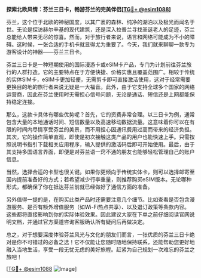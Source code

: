 **探索北欧风情：芬兰三日卡，畅游芬兰的完美伴侣[[TG💪+ @esim1088](https://t.me/s/esim1088)]**

芬兰，这个位于北欧的神秘国度，以其广袤的森林、纯净的湖泊以及极光而闻名于世。无论是探访赫尔辛基的现代建筑，还是深入拉普兰寻找圣诞老人的足迹，芬兰总能给人带来无尽的惊喜。然而，对于旅行者来说，语言和网络可能成为不小的障碍。这时候，一张合适的手机卡就显得尤为重要了。今天，我们就来聊聊一款专为游客设计的神器——芬兰三日卡。

芬兰三日卡是一种短期使用的国际漫游卡或eSIM卡产品，专门为计划前往芬兰旅行的人群打造。它的主要特点在于方便快捷、价格实惠且覆盖范围广。相较于传统的实体SIM卡，eSIM卡更加轻便，无需剪卡即可直接激活使用，这对于经常需要更换目的地的旅行者来说无疑是一大福音。此外，由于它支持全球多个国家的网络运营商，因此在芬兰使用时无需担心信号问题，无论是通话、短信还是上网都能保持稳定连接。

那么，这款卡具体有哪些优势呢？首先，它的资费非常合理。以三日卡为例，通常包含大量的本地通话时间、短信数量以及高速移动数据流量。这意味着你可以在有限的时间内尽情享受芬兰的美景，而不用担心因通讯费用过高而带来的经济负担。其次，它的操作简单直观，即使是初次接触这类产品的用户也能快速上手。只需按照说明书指引下载相关应用程序，输入提供的激活码后即可开始使用。最后，由于其支持多国语言界面，即便是对芬兰语一窍不通的朋友也能够轻松管理自己的账户信息。

当然，选择合适的卡型也很关键。如果你更倾向于传统实体卡，则可以选择邮寄至国内提前准备好的方式；若希望减少行李重量，则推荐购买eSIM版本。无论哪种形式，都确保了你在抵达芬兰前就已经做好了通信方面的准备。

另外值得一提的是，在购买此类产品时还需要注意几个细节。比如查看是否包含漫游服务、是否有额外增值服务（如Wi-Fi热点共享）、以及退订政策等条款内容。这些都将直接影响到你的实际体验效果。因此建议大家在下单之前仔细阅读官网说明文档，并通过官方渠道咨询客服确认所有疑问后再做决定。

总之，对于想要深度体验芬兰风光与文化的朋友们而言，一张优质的芬兰三日卡绝对是你不可错过的必备之选！它不仅能让您随时随地保持联系，还能帮助您更好地融入当地生活，享受一段无忧无虑的美好旅程。赶紧为自己规划一次难忘的芬兰之旅吧！

[[TG💪+ @esim1088](https://t.me/s/esim1088) ![Image](https://i.postimg.cc/4NQfJmqS/Snipaste-2025-05-13-00-14-12.png)]
